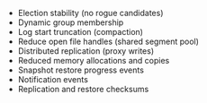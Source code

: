 
* Election stability (no rogue candidates)
* Dynamic group membership
* Log start truncation (compaction)
* Reduce open file handles (shared segment pool)
* Distributed replication (proxy writes)
* Reduced memory allocations and copies
* Snapshot restore progress events
* Notification events
* Replication and restore checksums

